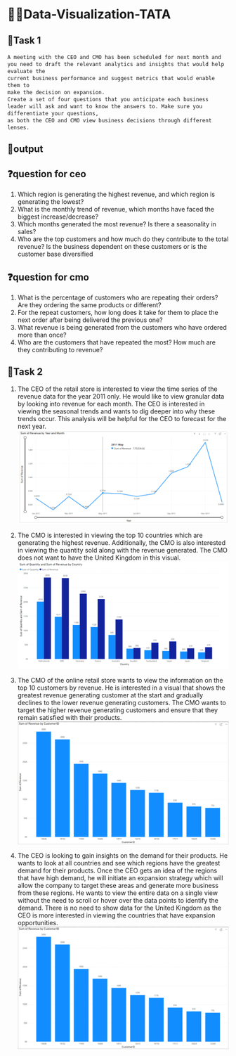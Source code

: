 # 👨‍💻Data-Visualization-TATA

## 🎯Task 1
    A meeting with the CEO and CMO has been scheduled for next month and you need to draft the relevant analytics and insights that would help evaluate the 
    current business performance and suggest metrics that would enable them to   
    make the decision on expansion.
    Create a set of four questions that you anticipate each business leader will ask and want to know the answers to. Make sure you differentiate your questions,
    as both the CEO and CMO view business decisions through different 
    lenses.

## 🚀output
  ## ❓question for ceo

  1. Which region is generating the highest revenue, and which region is generating the lowest?
  2. What is the monthly trend of revenue, which months have faced the biggest increase/decrease?
  3. Which months generated the most revenue? Is there a seasonality in sales?
  4. Who are the top customers and how much do they contribute to the total revenue? Is the business dependent on these customers or is the customer base diversified

 ## ❓question for cmo

   1. What is the percentage of customers who are repeating their orders? Are they ordering the same products or different?
   2. For the repeat customers, how long does it take for them to place the next order after being delivered the previous one?
   3. What revenue is being generated from the customers who have ordered more than once?
   4. Who are the customers that have repeated the most? How much are they contributing to revenue?

## 🎯Task 2
   1. The CEO of the retail store is interested to view the time series of the revenue data for the year 2011 only. He would like to view granular data by looking into revenue for each month. The CEO is interested in viewing the        seasonal trends and wants to dig deeper into why these trends occur. This analysis will be helpful for the CEO to forecast for the next year.
 ![output](Images/question1.png)

  2. The CMO is interested in viewing the top 10 countries which are generating the highest revenue. Additionally, the CMO is also interested in viewing the quantity sold along with the revenue generated. The CMO does not want 
     to have the United Kingdom in this visual.
  ![output](Images/question2.png)

  3. The CMO of the online retail store wants to view the information on the top 10 customers by revenue. He is interested in a visual that shows the greatest revenue generating customer at the start and gradually declines to 
     the lower revenue generating customers. The CMO wants to target the higher revenue generating customers and ensure that they remain satisfied with their products.
 ![output](Images/question3.png)

  4. The CEO is looking to gain insights on the demand for their products. He wants to look at all countries and see which regions have the greatest demand for their products. Once the CEO gets an idea of the regions that have 
     high demand, he will initiate an expansion strategy which will allow the company to target these areas and generate more business from these regions. He wants to view the entire data on a single view without the need to 
     scroll or hover over the data points to identify the demand. There is no need to show data for the United Kingdom as the CEO is more interested in viewing the countries that have expansion opportunities.
 ![output](Images/question3.png)

